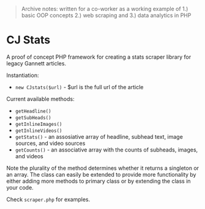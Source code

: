> Archive notes: written for a co-worker as a working example of 1.) basic OOP concepts 2.) web scraping and 3.) data analytics in PHP

# CJ Stats

A proof of concept PHP framework for creating a stats scraper library for legacy Gannett articles.

Instantiation:
* `new CJstats($url)` - $url is the full url of the article

Current available methods:
* `getHeadline()`
* `getSubHeads()`
* `getInlineImages()`
* `getInlineVideos()`
* `getStats()` - an assosiative array of headline, subhead text, image sources, and video sources
* `getCounts()` - an associative array with the counts of subheads, images, and videos

Note the plurality of the method determines whether it returns a singleton or an array. The class can easily be extended to provide more functionality by either adding more methods to primary class or by extending the class in your code.

Check `scraper.php` for examples.
